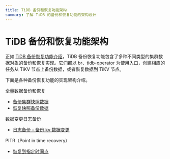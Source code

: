 ```yaml
---
title: TiDB 备份和恢复功能架构
summary: 了解 TiDB 的备份和恢复功能的架构设计
---
```


# TiDB 备份和恢复功能架构

正如 [TiDB 备份恢复功能介绍](/br/br-overview.md)，TiDB 备份恢复功能包含了多种不同类型的集群数据对象的备份和恢复实现。它们都以 br、tidb-operator 为使用入口，创建相应的任务从 TiKV 节点上备份数据，或者恢复数据到 TiKV 节点。

下面是各种备份恢复功能的实现架构介绍。

全量数据备份和恢复

- [备份集群快照数据](/br/br-snapshot-architecture.md#备份集群快照数据)
- [恢复快照备份数据](/br/br-snapshot-architecture.md#恢复快照备份数据)

数据变更日志备份

- [日志备份 - 备份 kv 数据变更](/br/br-log-architecture.md#进行日志备份)

PITR（Point in time recovery）

- [恢复到指定时间点](/br/br-log-architecture.md#进行-pitr)
